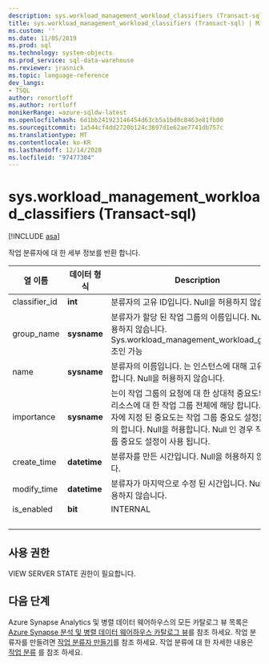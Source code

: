 ```yaml
---
description: sys.workload_management_workload_classifiers (Transact-sql)
title: sys.workload_management_workload_classifiers (Transact-sql) | Microsoft Docs
ms.custom: ''
ms.date: 11/05/2019
ms.prod: sql
ms.technology: system-objects
ms.prod_service: sql-data-warehouse
ms.reviewer: jrasnick
ms.topic: language-reference
dev_langs:
- TSQL
author: ronortloff
ms.author: rortloff
monikerRange: =azure-sqldw-latest
ms.openlocfilehash: 6d1bb241923146454d63cb5a1bd0c8463e81fb00
ms.sourcegitcommit: 1a544cf4dd2720b124c3697d1e62ae7741db757c
ms.translationtype: MT
ms.contentlocale: ko-KR
ms.lasthandoff: 12/14/2020
ms.locfileid: "97477304"
---
```

# <a name="sysworkload_management_workload_classifiers-transact-sql"></a>sys.workload_management_workload_classifiers (Transact-sql)

[!INCLUDE [asa](../../includes/applies-to-version/asa.md)]

 작업 분류자에 대 한 세부 정보를 반환 합니다.  
  
|열 이름|데이터 형식|Description|범위|  
|-----------------|---------------|-----------------|-----------|
|classifier_id|**int**|분류자의 고유 ID입니다. Null을 허용하지 않습니다.||
group_name|**sysname**|분류자가 할당 된 작업 그룹의 이름입니다. Null을 허용하지 않습니다. Sys.workload_management_workload_groups 조인 가능 ||
name|**sysname**|분류자의 이름입니다. 는 인스턴스에 대해 고유 해야 합니다. Null을 허용하지 않습니다.||
|importance|**sysname**|는이 작업 그룹의 요청에 대 한 상대적 중요도와 공유 리소스에 대 한 작업 그룹 전체에 해당 합니다.  분류자에 지정 된 중요도는 작업 그룹 중요도 설정을 재정의 합니다. Null을 허용합니다.  Null 인 경우 작업 그룹 중요도 설정이 사용 됩니다.|낮음, below_normal, 보통 (기본값), above_normal, 높음 |
|create_time|**datetime**|분류자를 만든 시간입니다. Null을 허용하지 않습니다.||
modify_time|**datetime**|분류자가 마지막으로 수정 된 시간입니다. Null을 허용하지 않습니다.||
is_enabled|**bit**|INTERNAL||
|&nbsp;||||
  
## <a name="permissions"></a>사용 권한

VIEW SERVER STATE 권한이 필요합니다.

## <a name="next-steps"></a>다음 단계

 Azure Synapse Analytics 및 병렬 데이터 웨어하우스의 모든 카탈로그 뷰 목록은 [Azure Synapse 분석 및 병렬 데이터 웨어하우스 카탈로그 뷰](../../relational-databases/system-catalog-views/sql-data-warehouse-and-parallel-data-warehouse-catalog-views.md)를 참조 하세요. 작업 분류자를 만들려면 [작업 분류자 만들기](../../t-sql/statements/create-workload-classifier-transact-sql.md)를 참조 하세요. 작업 분류에 대 한 자세한 내용은 [작업 분류](/azure/sql-data-warehouse/sql-data-warehouse-workload-classification) 를 참조 하세요.
